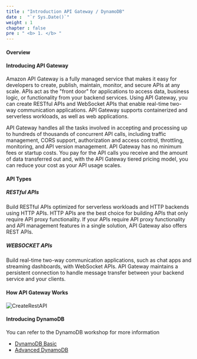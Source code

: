 ```yaml
---
title : "Introduction API Gateway / DynamoDB"
date :  "`r Sys.Date()`" 
weight : 1 
chapter : false
pre : " <b> 1. </b> "
---
```

#### Overview

#### Introducing API Gateway

Amazon API Gateway is a fully managed service that makes it easy for developers to create, publish, maintain, monitor, and secure APIs at any scale. APIs act as the "front door" for applications to access data, business logic, or functionality from your backend services. Using API Gateway, you can create RESTful APIs and WebSocket APIs that enable real-time two-way communication applications. API Gateway supports containerized and serverless workloads, as well as web applications.

API Gateway handles all the tasks involved in accepting and processing up to hundreds of thousands of concurrent API calls, including traffic management, CORS support, authorization and access control, throttling, monitoring, and API version management. API Gateway has no minimum fees or startup costs. You pay for the API calls you receive and the amount of data transferred out and, with the API Gateway tiered pricing model, you can reduce your cost as your API usage scales.

#### API Types

##### RESTful APIs
Build RESTful APIs optimized for serverless workloads and HTTP backends using HTTP APIs. HTTP APIs are the best choice for building APIs that only require API proxy functionality. If your APIs require API proxy functionality and API management features in a single solution, API Gateway also offers REST APIs.

##### WEBSOCKET APIs
Build real-time two-way communication applications, such as chat apps and streaming dashboards, with WebSocket APIs. API Gateway maintains a persistent connection to handle message transfer between your backend service and your clients.

#### How API Gateway Works

![CreateRestAPI](/000079-Book-store-Book-store-front-end-code-calling-API-Gateway/images/1-introduction/New-API-GW-Diagram.png?featherlight=false&width=90pc)

#### Introducing DynamoDB

You can refer to the DynamoDB workshop for more information

- [DynamoDB Basic](https://000060.awsstudygroup.com/en/)
- [Advanced DynamoDB](https://000039.awsstudygroup.com/en/)